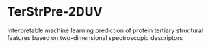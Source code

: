 # TerStrPre-2DUV
Interpretable machine learning prediction of protein tertiary structural features based on two-dimensional spectroscopic descriptors
